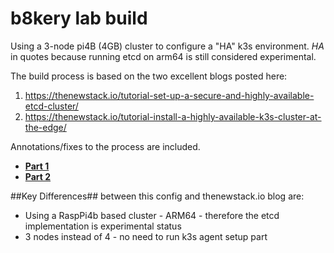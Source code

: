 # b8kery lab build

Using a 3-node pi4B (4GB) cluster to configure a "HA" k3s environment. *HA* in quotes because running etcd on arm64 is still considered experimental.

The build process is based on the two excellent blogs posted here:

1. https://thenewstack.io/tutorial-set-up-a-secure-and-highly-available-etcd-cluster/
2. https://thenewstack.io/tutorial-install-a-highly-available-k3s-cluster-at-the-edge/

Annotations/fixes to the process are included.

* **[Part 1](https://github.com/kcalmond/b8kery/blob/master/part1_OS_etcd.md)**
* **[Part 2](https://github.com/kcalmond/b8kery/blob/master/part2_k3s.md)**

##Key Differences## between this config and thenewstack.io blog are:
* Using a RaspPi4b based cluster - ARM64 - therefore the etcd implementation is experimental status
* 3 nodes instead of 4 - no need to run k3s agent setup part
